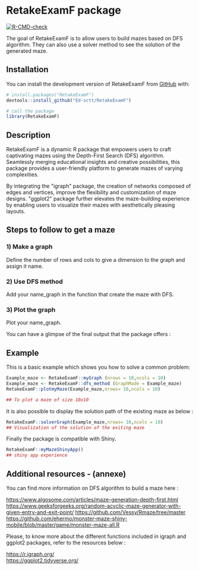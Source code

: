 
# RetakeExamF package

<!-- badges: start -->
[![R-CMD-check](https://github.com/user/repo/actions/workflows/R-CMD-check.yaml/badge.svg)](https://github.com/user/repo/actions/workflows/R-CMD-check.yaml)
<!-- badges: end -->

The goal of RetakeExamF is to allow users to build mazes based on DFS algorithm. They can also use a solver method to see the solution of the generated maze.

## Installation

You can install the development version of RetakeExamF from [GitHub](https://github.com/Ed-sctt/RetakeExamF) with:

``` r
# install.packages("RetakeExamF")
devtools::install_github("Ed-sctt/RetakeExamF") 

# call the package
library(RetakeExamF)
```
## Description 

RetakeExamF is a dynamic R package that empowers users to craft captivating mazes using the Depth-First Search (DFS) algorithm. Seamlessly merging educational insights and creative possibilities, this package provides a user-friendly platform to generate mazes of varying complexities.

By integrating the "igraph" package, the creation of networks composed of edges and vertices, improve the flexibility and customization of maze designs. "ggplot2" package further elevates the maze-building experience by enabling users to visualize their mazes with aesthetically pleasing layouts.


## Steps to follow to get a maze

### 1) Make a graph 
Define the number of rows and cols to give a dimension to the graph and assign it name.

### 2) Use DFS method
Add your name_graph in the function that create the maze with DFS.

### 3) Plot the graph
Plot your name_graph.

You can have a glimpse of the final output that the package offers :


## Example

This is a basic example which shows you how to solve a common problem:

```r
Example_maze <- RetakeExamF::myGraph (nrows = 10,ncols = 10) 
Example_maze <- RetakeExamF::dfs_method (GraphMade = Example_maze)
RetakeExamF::plotmyMaze(Example_maze,nrows= 10,ncols = 10)

## To plot a maze of size 10x10
```
It is also possible to display the solution path of the existing maze as below :

```r
RetakeExamF::solverGraph(Example_maze,nrows= 10,ncols = 10)
## Visualization of the solution of the exiting maze

```

Finally the package is compatible with Shiny. 
```r
RetakeExamF::myMazeShinyApp() 
## shiny app experience 

```

## Additional resources - (annexe)

You can find more information on DFS algorithm to build a maze here : 

https://www.algosome.com/articles/maze-generation-depth-first.html <br> 
https://www.geeksforgeeks.org/random-acyclic-maze-generator-with-given-entry-and-exit-point/
https://github.com/Vessy/Rmaze/tree/master
https://github.com/ehermo/monster-maze-shiny-mobile/blob/master/game/monster-maze-all.R



Please, to know more about the different functions included in igraph and ggplot2 packages, refer to the resources below : 

https://r.igraph.org/ </br> 
https://ggplot2.tidyverse.org/




